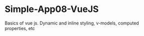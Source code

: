 # Simple-App08-VueJS
Basics of vue js. Dynamic and inline styling, v-models, computed properties, etc
